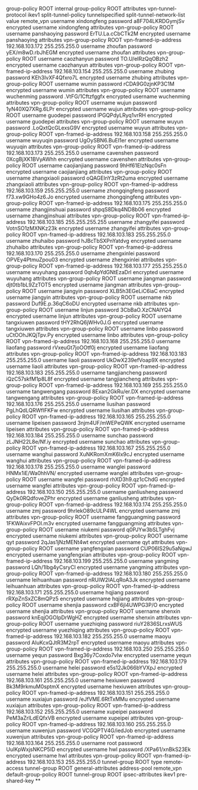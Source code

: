 group-policy ROOT internal
group-policy ROOT attributes
 vpn-tunnel-protocol ikev1
 split-tunnel-policy tunnelspecified
 split-tunnel-network-list value remote_vpn
username xindongfeng password a8F704LKRDGymjSv encrypted
username xindongfeng attributes
 vpn-group-policy ROOT
username panshaoying password ErTU.La.cCbCTk2M encrypted
username panshaoying attributes
 vpn-group-policy ROOT
 vpn-framed-ip-address 192.168.103.172 255.255.255.0
username zhoufan password yEX/m8wD.rbJhEGM encrypted
username zhoufan attributes
 vpn-group-policy ROOT
username caozhanyun password TO.U/eIRzQqOBzh2 encrypted
username caozhanyun attributes
 vpn-group-policy ROOT
 vpn-framed-ip-address 192.168.103.154 255.255.255.0
username zhubing password KEh3IvXF4Qfxro7L encrypted
username zhubing attributes
 vpn-group-policy ROOT
username wumin password rCDA9G0zjnKP3C1M encrypted
username wumin attributes
 vpn-group-policy ROOT
username wuchenming password .VtFG/1Cftzfggfx encrypted
username wuchenming attributes
 vpn-group-policy ROOT
username wujun password 1yN40XQ7XRg.6LPr encrypted
username wujun attributes
 vpn-group-policy ROOT
username guodepei password lPGQPdyLRyq1vrRH encrypted
username guodepei attributes
 vpn-group-policy ROOT
username wuyun password .LoQxtQcGLexsG9V encrypted
username wuyun attributes
 vpn-group-policy ROOT
 vpn-framed-ip-address 192.168.103.158 255.255.255.0
username wuyuqin password UgOySBN6.BuEl1er encrypted
username wuyuqin attributes
 vpn-group-policy ROOT
 vpn-framed-ip-address 192.168.103.173 255.255.255.0
username cavenshen password 0XcgBjXK1BVyAWhh encrypted
username cavenshen attributes
 vpn-group-policy ROOT
username caojianjiang password 9hHf61EIzNqc0sFn encrypted
username caojianjiang attributes
 vpn-group-policy ROOT
username zhangxiaoli password oQAGElnY3zRt2uma encrypted
username zhangxiaoli attributes
 vpn-group-policy ROOT
 vpn-framed-ip-address 192.168.103.159 255.255.255.0
username zhongqingfeng password f73.xw9GHo4z6.Jo encrypted
username zhongqingfeng attributes
 vpn-group-policy ROOT
 vpn-framed-ip-address 192.168.103.175 255.255.255.0
username zhangjinshuai password shpqS8Dkq4ND8b06 encrypted
username zhangjinshuai attributes
 vpn-group-policy ROOT
 vpn-framed-ip-address 192.168.103.185 255.255.255.255
username zhangyifei password VotnSO1zMXNKz23k encrypted
username zhangyifei attributes
 vpn-group-policy ROOT
 vpn-framed-ip-address 192.168.103.183 255.255.255.0
username zhuhaibo password hJBcTbSXPnYatdvg encrypted
username zhuhaibo attributes
 vpn-group-policy ROOT
 vpn-framed-ip-address 192.168.103.170 255.255.255.0
username zhengxinlei password OPVEy4PtmuZpou03 encrypted
username zhengxinlei attributes
 vpn-group-policy ROOT
 vpn-framed-ip-address 192.168.103.177 255.255.255.0
username wuyuhang password 0qh4pYdGNtEzaDrl encrypted
username wuyuhang attributes
 vpn-group-policy ROOT
username jiangman password djt0tb1bL9ZzTOT5 encrypted
username jiangman attributes
 vpn-group-policy ROOT
username jiangyin password XLB5h3EGeLiC6iaC encrypted
username jiangyin attributes
 vpn-group-policy ROOT
username nkb password Duf9E.p.36qC6oDU encrypted
username nkb attributes
 vpn-group-policy ROOT
username linjun password 3CbBaO.XzCNAlYQ4 encrypted
username linjun attributes
 vpn-group-policy ROOT
username tangxiuwen password tHY2RhQ6jWHv0J.G encrypted
username tangxiuwen attributes
 vpn-group-policy ROOT
username linbo password uCtOOhJKQjTpv.Py encrypted
username linbo attributes
 vpn-group-policy ROOT
 vpn-framed-ip-address 192.168.103.168 255.255.255.0
username liaofang password rVxeuGt7joOOtf0j encrypted
username liaofang attributes
 vpn-group-policy ROOT
 vpn-framed-ip-address 192.168.103.183 255.255.255.0
username liaoli password UkDwX239efVoap9X encrypted
username liaoli attributes
 vpn-group-policy ROOT
 vpn-framed-ip-address 192.168.103.183 255.255.255.0
username tangjiancheng password iQzC57skfM1p8L8f encrypted
username tangjiancheng attributes
 vpn-group-policy ROOT
 vpn-framed-ip-address 192.168.103.169 255.255.255.0
username tangwengang password 8Exan2GkRu/er.DX encrypted
username tangwengang attributes
 vpn-group-policy ROOT
 vpn-framed-ip-address 192.168.103.176 255.255.255.0
username liusihan password PgLhQdLQRWfIFKFw encrypted
username liusihan attributes
 vpn-group-policy ROOT
 vpn-framed-ip-address 192.168.103.165 255.255.255.0
username lipeisen password 3njm4UF/mWEPeQWK encrypted
username lipeisen attributes
 vpn-group-policy ROOT
 vpn-framed-ip-address 192.168.103.184 255.255.255.0
username sunchao password zLJNH22L8e/Nf.iy encrypted
username sunchao attributes
 vpn-group-policy ROOT
 vpn-framed-ip-address 192.168.103.167 255.255.255.0
username wanghui password XuNKRomXmK6lx9cJ encrypted
username wanghui attributes
 vpn-group-policy ROOT
 vpn-framed-ip-address 192.168.103.178 255.255.255.0
username wanglei password HNMx1iE/Wa0hhVN/ encrypted
username wanglei attributes
 vpn-group-policy ROOT
username wangfei password rhXD3h9.qz1cChdG encrypted
username wangfei attributes
 vpn-group-policy ROOT
 vpn-framed-ip-address 192.168.103.150 255.255.255.0
username ganliusheng password QyDk0RQdfoveZPhr encrypted
username ganliusheng attributes
 vpn-group-policy ROOT
 vpn-framed-ip-address 192.168.103.174 255.255.255.0
username zmj password 9hrlekO89cULP4WL encrypted
username zmj attributes
 vpn-group-policy ROOT
username fangguangming password 1FKWAixvFPOI.m3v encrypted
username fangguangming attributes
 vpn-group-policy ROOT
username niukemi password q0PJYw3bSLTghFvj encrypted
username niukemi attributes
 vpn-group-policy ROOT
username qyt password 2qJas1jNzMENt4wt encrypted
username qyt attributes
 vpn-group-policy ROOT
username yangfengxian password CUP06IS29u5aNgwJ encrypted
username yangfengxian attributes
 vpn-group-policy ROOT
 vpn-framed-ip-address 192.168.103.199 255.255.255.0
username yangming password LQh/1lbg4yCsryCl encrypted
username yangming attributes
 vpn-group-policy ROOT
 vpn-framed-ip-address 192.168.103.180 255.255.255.0
username leihuanhuan password nRUlW2IALqRoA3Jk encrypted
username leihuanhuan attributes
 vpn-group-policy ROOT
 vpn-framed-ip-address 192.168.103.171 255.255.255.0
username hqjiang password rRXpZnSxZC8mQPz5 encrypted
username hqjiang attributes
 vpn-group-policy ROOT
username shenjia password cxBF6jl4UWPG3P/O encrypted
username shenjia attributes
 vpn-group-policy ROOT
username shenxin password knEqjOGOIpDrWgHZ encrypted
username shenxin attributes
 vpn-group-policy ROOT
username yuezhiqing password riuY2836SLrxsWUS encrypted
username yuezhiqing attributes
 vpn-group-policy ROOT
 vpn-framed-ip-address 192.168.103.182 255.255.255.0
username maoyu password AIuKcxQJtR3M2rpT encrypted
username maoyu attributes
 vpn-group-policy ROOT
 vpn-framed-ip-address 192.168.103.250 255.255.255.0
username yequn password Bxg36y7Coxdo7vlw encrypted
username yequn attributes
 vpn-group-policy ROOT
 vpn-framed-ip-address 192.168.103.179 255.255.255.0
username helei password e5s12Jk066bYVXpJ encrypted
username helei attributes
 vpn-group-policy ROOT
 vpn-framed-ip-address 192.168.103.161 255.255.255.0
username hexiuwen password Bk3M9rkmuM0sptmX encrypted
username hexiuwen attributes
 vpn-group-policy ROOT
 vpn-framed-ip-address 192.168.103.151 255.255.255.0
username xuxiajun password /eJfVME.6RtTxMMu encrypted
username xuxiajun attributes
 vpn-group-policy ROOT
 vpn-framed-ip-address 192.168.103.152 255.255.255.0
username xupeipei password PeM3aZrlLdEQfxVB encrypted
username xupeipei attributes
 vpn-group-policy ROOT
 vpn-framed-ip-address 192.168.103.160 255.255.255.0
username xuwenjun password VCGQPTV4G/iedJob encrypted
username xuwenjun attributes
 vpn-group-policy ROOT
 vpn-framed-ip-address 192.168.103.164 255.255.255.0
username root password UuIKpWxjsNKCP5ID encrypted
username hwl password /XPa61/xnBkS23Ek encrypted
username hwl attributes
 vpn-group-policy ROOT
 vpn-framed-ip-address 192.168.103.153 255.255.255.0
tunnel-group ROOT type remote-access
tunnel-group ROOT general-attributes
 address-pool remote_vpn
 default-group-policy ROOT
tunnel-group ROOT ipsec-attributes
 ikev1 pre-shared-key **


 #
